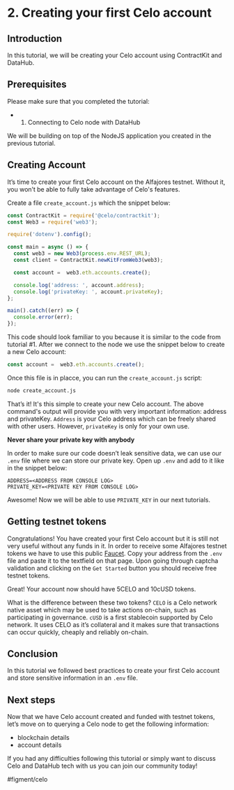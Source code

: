# 2. Creating your first Celo account
## Introduction
In this tutorial, we will be creating your Celo account using ContractKit and DataHub.


## Prerequisites
Please make sure that you completed the tutorial:
* 1.  Connecting to Celo node with DataHub

We will be building on top of the NodeJS application you created in the previous tutorial.


## Creating Account
It’s time to create your first Celo account on the Alfajores testnet. Without it, you won’t be able to fully take advantage of Celo's features.

Create a file `create_account.js` which the snippet below:

```javascript
const ContractKit = require('@celo/contractkit');
const Web3 = require('web3');

require('dotenv').config();

const main = async () => {
  const web3 = new Web3(process.env.REST_URL);
  const client = ContractKit.newKitFromWeb3(web3);

  const account =  web3.eth.accounts.create();

  console.log('address: ', account.address);
  console.log('privateKey: ', account.privateKey);
};

main().catch((err) => {
  console.error(err);
});
```

This code should look familiar to you because it is similar to the code from tutorial #1. After we connect to the node we use the snippet below to create a new Celo account:

```javascript
const account =  web3.eth.accounts.create();
```

Once this file is in placce, you can run the `create_account.js` script:

```bash
node create_account.js
```

That’s it! It's this simple to create your new Celo account. The above command's output will provide you with very important information: address and privateKey. `Address` is your Celo address which can be freely shared with other users. However, `privateKey` is only for your own use. 

**Never share your private key with anybody**

In order to make sure our code doesn’t leak sensitive data, we can use our `.env` file where we can store our private key. Open up `.env` and add to it like in the snippet below:

```
ADDRESS=<ADDRESS FROM CONSOLE LOG>
PRIVATE_KEY=<PRIVATE KEY FROM CONSOLE LOG>
```

Awesome! Now we will be able to use `PRIVATE_KEY` in our next tutorials.

## Getting testnet tokens
Congratulations! You have created your first Celo account but it is still not very useful without any funds in it. 
In order to receive some Alfajores testnet tokens we have to use this public [Faucet](https://celo.org/developers/faucet). Copy your address from the `.env` file and paste it to the textfield on that page. Upon going through captcha validation and clicking on the `Get Started` button you should receive free testnet tokens. 

Great! Your account now should have  5CELO and 10cUSD tokens.

What is the difference between these two tokens?
`CELO` is a Celo network native asset which may be used to take actions on-chain, such as participating in governance.
`cUSD`  is a first stablecoin supported by Celo network. It uses CELO as it’s collateral and it makes sure that transactions can occur quickly, cheaply and reliably on-chain. 

## Conclusion
In this tutorial we followed best practices to create your first Celo account and store sensitive information in an `.env` file.

## Next steps
Now that we have Celo account created and funded with testnet tokens, let’s move on to querying a Celo node to get the following information:
* blockchain details
* account details

If you had any difficulties following this tutorial or simply want to discuss Celo and DataHub tech with us you can join our community today!

#figment/celo
